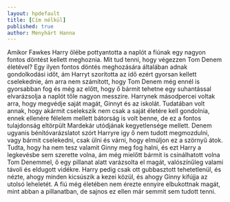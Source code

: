 ```yaml
---
layout: hpdefault
title: [Cím nélkül]
published: true
author: Menyhárt Hanna
---
```

Amikor Fawkes Harry ölébe pottyantotta a naplót a fiúnak egy nagyon fontos döntést kellett
meghoznia. Mit tud tenni, hogy végezzen Tom Denem életével? Egy ilyen fontos döntés
meghozására általában adnak gondolkodási időt, ám Harryt szorította az idő ezért gyorsan kellett
cselekednie, ám arra nem számított, hogy Tom Denem még ennél is gyorsabban fog és még az előtt,
hogy ő bármit tehetne egy suhantással elvarázsolja a naplót tőle nagyon messzire. Harrynek
másodpercei voltak arra, hogy megvédje saját magát, Ginnyt és az iskolát. Tudatában volt annak,
hogy akármit cselekszik nem csak a saját életére kell gondolnia, ennek ellenére félelem mellett
bátorság is volt benne, de ez a fontos tulajdonság eltörpült Mardekár utódjának kegyetlensége
mellett. Denem ugyanis bénítóvarázslatot szórt Harryre igy ő nem tudott megmozdulni, vagy bármit
cselekedni, csak ülni és várni, hogy elmúljon ez a szörnyű átok. Tudta, hogy ha nem tesz valamit
Ginny meg fog halni, és ezt Harry a legkevésbe sem szerette volna, ám még mielőtt bármit is
csinálhatott volna Tom Denemmel, ő egy pillanat alatt varázsolta el magát, valószínűleg valami távoli
és eldugott vidékre. Harry pedig csak ott gubbasztott tehetetlenül, és nézte, ahogy minden kicsúszik
a kezei közül, és ahogy Ginny kifújja az utolsó leheletét. A fiú még életében nem érezte ennyire
elbukottnak magát, mint abban a pillanatban, de sajnos ez ellen már semmit sem tudott tenni.